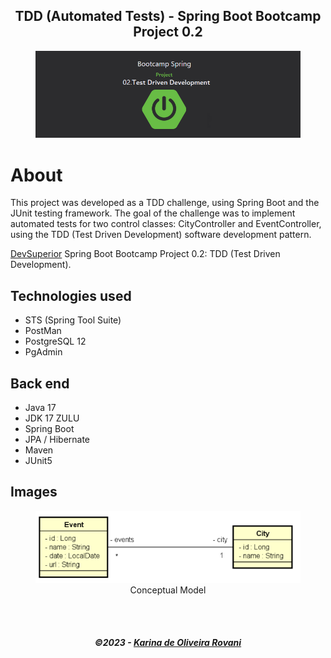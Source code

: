 <h2 align="center">
   TDD (Automated Tests) - Spring Boot Bootcamp Project 0.2
</h2>

<figure>
<div align="center">
  <img src=".github/img/TDD About.PNG"  alt="Layouts">
</div>
</figure>


# About
This project was developed as a TDD challenge, using Spring Boot and the JUnit testing framework. The goal of the challenge was to implement automated tests for two control classes: CityController and EventController, using the TDD (Test Driven Development) software development pattern.

[DevSuperior](https://devsuperior.com.br/) Spring Boot Bootcamp Project 0.2: TDD (Test Driven Development). 


## Technologies used
- STS (Spring Tool Suite)
- PostMan
- PostgreSQL 12
- PgAdmin

## Back end
- Java 17 
- JDK 17 ZULU
- Spring Boot
- JPA / Hibernate
- Maven
- JUnit5


## Images
<figure>
<div align="center">
  <img src=".github/img/conceptualModel.png"  alt="Conceptual Model">
   <br>
  <figcaption>Conceptual Model</figcaption>
</div>
</figure>
<br>
<br>


<h5 align="center">
  &copy;2023 - <a href="https://github.com/KarinaRovani/">Karina de Oliveira Rovani</a>
</h5>


